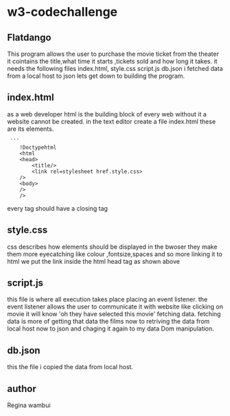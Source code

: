 # w3-codechallenge
## Flatdango
This program allows the user to purchase the movie ticket from the theater
it cointains the title,what time it starts ,tickets sold and how long it takes.
it needs the following files index.html,
                                style.css
                                    script.js
                                     db.json
i fetched data from a local host to json
lets get down to building the program.


## index.html
as a web developer html is the building block of every web  without it a website cannot be created.
in the text editor create a file index.html
these are its elements.
     
     ```
        !Doctypehtml
        <html
        <head>
            <title/>
            <link rel=stylesheet href.style.css>
        />
        <body>
        />
        />
every tag should have a closing tag

## style.css

css describes how elements should be displayed in the bwoser they make them more eyecatching like colour ,fontsize,spaces and so more
linking it to html we put the link inside the html head tag as shown above 

## script.js
this file is where all execution takes place 
placing an event listener.
the event listener allows the user to communicate it with website like clicking on movie it will know 
'oh they have selected this movie'
fetching data.
fetching data is more of getting that data the films now to retriving the data from local host now to json and chaging it again to my data
Dom manipulation.


## db.json
this the file i copied the data from local host.


## author
Regina wambui















